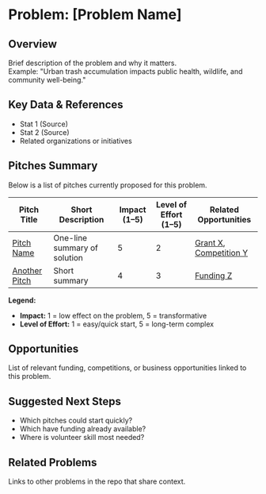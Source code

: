 # Problem: [Problem Name]

## Overview
Brief description of the problem and why it matters.  
Example: "Urban trash accumulation impacts public health, wildlife, and community well-being."

## Key Data & References
- Stat 1 (Source)
- Stat 2 (Source)
- Related organizations or initiatives

## Pitches Summary
Below is a list of pitches currently proposed for this problem.

| Pitch Title | Short Description | Impact (1–5) | Level of Effort (1–5) | Related Opportunities |
|-------------|------------------|--------------|-----------------------|-----------------------|
| [Pitch Name](pitch-file.md) | One-line summary of solution | 5 | 2 | [Grant X](link), [Competition Y](link) |
| [Another Pitch](another-pitch-file.md) | Short summary | 4 | 3 | [Funding Z](link) |

**Legend:**
- **Impact:** 1 = low effect on the problem, 5 = transformative  
- **Level of Effort:** 1 = easy/quick start, 5 = long-term complex  

## Opportunities
List of relevant funding, competitions, or business opportunities linked to this problem.

## Suggested Next Steps
- Which pitches could start quickly?  
- Which have funding already available?  
- Where is volunteer skill most needed?

## Related Problems
Links to other problems in the repo that share context.